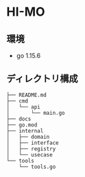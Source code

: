 # HI-MO

## 環境

- go 1.15.6

## ディレクトリ構成

```
├── README.md
├── cmd
│   └── api
│       └── main.go
├── docs
├── go.mod
├── internal
│   ├── domain
│   ├── interface
│   ├── registry
│   └── usecase
└── tools
    └── tools.go
```

